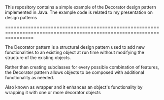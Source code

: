 This repository contains a simple example of the Decorator design pattern implemented in Java. The example code is related to my presentation on design patterns

======================================================================================================================

The Decorator pattern is a structural design pattern used to add new functionalities to an existing object at run time without modifying the structure of the existing objects.

Rather than creating subclasses for every possible combination of features, the Decorator pattern allows objects to be composed with additional functionality as needed.

Also known as wrapper and it enhances an object's functionality by wrapping it with one or more decorator objects




